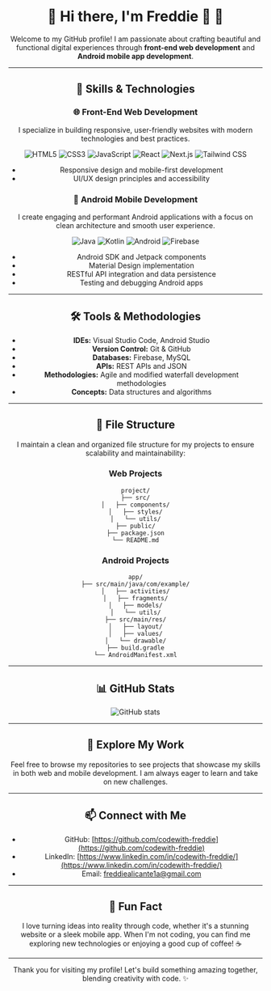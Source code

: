 <div align="center">

# 🌟 Hi there, I'm Freddie 👋 🌟

Welcome to my GitHub profile! I am passionate about crafting beautiful and functional digital experiences through **front-end web development** and **Android mobile app development**.

---

## 🚀 Skills & Technologies

### 🌐 Front-End Web Development
I specialize in building responsive, user-friendly websites with modern technologies and best practices.

![HTML5](https://img.shields.io/badge/HTML5-E34F26?style=for-the-badge&logo=html5&logoColor=white)
![CSS3](https://img.shields.io/badge/CSS3-1572B6?style=for-the-badge&logo=css3&logoColor=white)
![JavaScript](https://img.shields.io/badge/JavaScript-F7DF1E?style=for-the-badge&logo=javascript&logoColor=black)
![React](https://img.shields.io/badge/React-20232A?style=for-the-badge&logo=react&logoColor=61DAFB)
![Next.js](https://img.shields.io/badge/Next.js-000000?style=for-the-badge&logo=next.js&logoColor=white)
![Tailwind CSS](https://img.shields.io/badge/Tailwind_CSS-38B2AC?style=for-the-badge&logo=tailwind-css&logoColor=white)

- Responsive design and mobile-first development
- UI/UX design principles and accessibility

### 🤖 Android Mobile Development
I create engaging and performant Android applications with a focus on clean architecture and smooth user experience.

![Java](https://img.shields.io/badge/Java-ED8B00?style=for-the-badge&logo=openjdk&logoColor=white)
![Kotlin](https://img.shields.io/badge/Kotlin-0095D5?style=for-the-badge&logo=kotlin&logoColor=white)
![Android](https://img.shields.io/badge/Android-3DDC84?style=for-the-badge&logo=android&logoColor=white)
![Firebase](https://img.shields.io/badge/Firebase-039BE5?style=for-the-badge&logo=Firebase&logoColor=white)

- Android SDK and Jetpack components
- Material Design implementation
- RESTful API integration and data persistence
- Testing and debugging Android apps

---

## 🛠 Tools & Methodologies

- **IDEs:** Visual Studio Code, Android Studio
- **Version Control:** Git & GitHub
- **Databases:** Firebase, MySQL
- **APIs:** REST APIs and JSON
- **Methodologies:** Agile and modified waterfall development methodologies
- **Concepts:** Data structures and algorithms

---

## 📁 File Structure

I maintain a clean and organized file structure for my projects to ensure scalability and maintainability:

### Web Projects
```
project/
├── src/
│   ├── components/
│   ├── styles/
│   └── utils/
├── public/
├── package.json
└── README.md
```

### Android Projects
```
app/
├── src/main/java/com/example/
│   ├── activities/
│   ├── fragments/
│   ├── models/
│   └── utils/
├── src/main/res/
│   ├── layout/
│   ├── values/
│   └── drawable/
├── build.gradle
└── AndroidManifest.xml
```

---

## 📊 GitHub Stats

![GitHub stats](https://github-readme-stats.vercel.app/api?username=codewith-freddie&show_icons=true&theme=radical)

---

## 🚀 Explore My Work

Feel free to browse my repositories to see projects that showcase my skills in both web and mobile development. I am always eager to learn and take on new challenges.

---

## 📫 Connect with Me

- GitHub: [https://github.com/codewith-freddie](https://github.com/codewith-freddie)
- LinkedIn: [https://www.linkedin.com/in/codewith-freddie/](https://www.linkedin.com/in/codewith-freddie/)
- Email: freddiealicante1a@gmail.com

---

## 🎉 Fun Fact

I love turning ideas into reality through code, whether it's a stunning website or a sleek mobile app. When I'm not coding, you can find me exploring new technologies or enjoying a good cup of coffee! ☕

---

Thank you for visiting my profile! Let's build something amazing together, blending creativity with code. ✨

</div>
